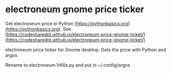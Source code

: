 # electroneum gnome price ticker

Get electroneum price in Python [https://pythonbasics.org](https://pythonbasics.org).
See [https://codesharedot.github.io/electroneum-price-gnome-ticket/](https://codesharedot.github.io/electroneum-price-gnome-ticket/)

electroneum price ticker for Gnome desktop. Gets the price with Python and argos.

Rename to electroneum.1r60s.py and put in ~/.config/argos
